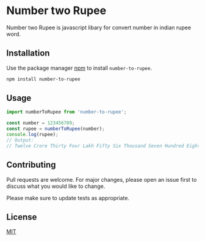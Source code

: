 # Number two Rupee

Number two Rupee is javascript libary for convert number in indian rupee word.

## Installation

Use the package manager [npm](https://npmjs.com) to install `number-to-rupee`.

```bash
npm install number-to-rupee
```

## Usage

```javascript
import numberToRupee from 'number-to-rupee';

const number = 123456789;
const rupee = numberToRupee(number);
console.log(rupee);
// Output:
// Twelve Crore Thirty Four Lakh Fifty Six Thousand Seven Hundred Eighty Nine Rupees

```

## Contributing
Pull requests are welcome. For major changes, please open an issue first to discuss what you would like to change.

Please make sure to update tests as appropriate.

## License
[MIT](https://choosealicense.com/licenses/mit/)